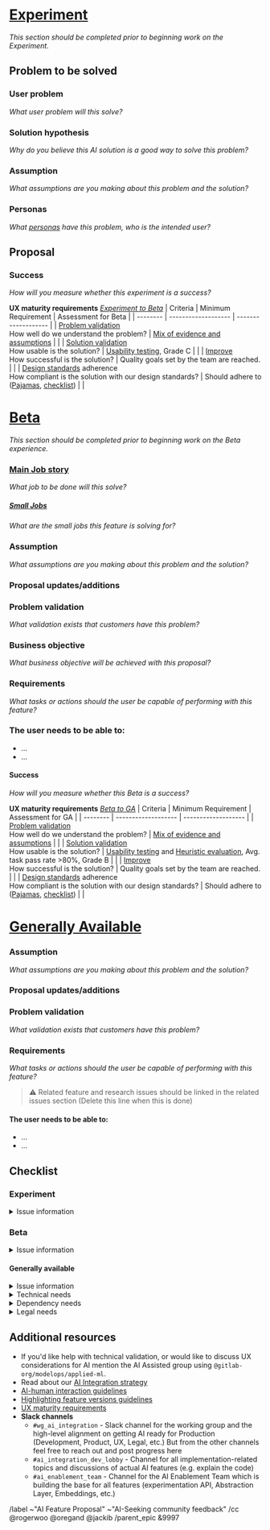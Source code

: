 <!--
HOW TO USE THIS TEMPLATE
To propose an AI experiment, focus on completing the “Experiment” section first. As you refine the idea and gather feedback on your experiment, progress to the Beta section to define how it will evolve, when ready, progress to the “Generally Available release” section to define how it will evolve GA capability. It's important that we link Experiment to Beta to GA release. Feel free to add sections, but the existing ones must be kept and completed.

You can choose how to get started with this template. For example, the proposal can start as an issue, and then be promoted to an epic to house all the work related to the Experiment, Beta, and GA release. If you prefer to start with an epic, you have to manually apply the proposal template. Regardless, if the experiment is eventually prioritized for development, the template content will need to appear in a top-level epic so it can be tracked alongside other prioritized AI experiments.

TITLE FORMAT
🤖 [AI Proposal] {Need/outcome} {Beneficiary} {Job/Small Job}

The title should be something that is easily understood that quickly communicates the intent of the project allowing team members to easily understand and recognize the expected work that will be done. A proposal title should combine the beneficiary of the feature/UI, the job it will allow them to accomplish (see https://about.gitlab.com/handbook/product/ux/jobs-to-be-done/#how-to-write-a-jtbd), and their expected outcome when the work is delivered. Well-defined statements are concise without sacrificing the substance of the proposal so that anyone can understand it at a glance. (e.g. {Reduce the effort} {for security teams} {when prioritizing business-critical risks in their assets}).
-->

# [Experiment](https://docs.gitlab.com/ee/policy/alpha-beta-support.html#experiment)
_This section should be completed prior to beginning work on the Experiment._

## Problem to be solved
### User problem
_What user problem will this solve?_

### Solution hypothesis
_Why do you believe this AI solution is a good way to solve this problem?_

### Assumption
_What assumptions are you making about this problem and the solution?_

### Personas
_What [personas](https://handbook.gitlab.com/handbook/product/personas/#list-of-user-personas) have this problem, who is the intended user?_

## Proposal
<!-- Explain the proposed changes, including details around usage and business drivers. -->

### Success
_How will you measure whether this experiment is a success?_

**UX maturity requirements** _[Experiment to Beta](https://about.gitlab.com/handbook/product/ai/ux-maturity/#criteria-and-requirements)_
| Criteria | Minimum Requirement | Assessment for Beta |
| -------- | ------------------- | ------------------- |
| [Problem validation](https://about.gitlab.com/handbook/product/ai/ux-maturity/#validation-problem-validation)<br>How well do we understand the problem? | [Mix of evidence and assumptions](https://about.gitlab.com/handbook/product/ai/ux-maturity/#questions-to-ask) | <!-- Acceptable answers: Yes, Somewhat or Somewhat, Somewhat --> |
| [Solution validation](https://about.gitlab.com/handbook/product/ai/ux-maturity/#validation-solution-validation)<br>How usable is the solution? | [Usability testing](https://about.gitlab.com/handbook/product/ux/ux-scorecards/#option-b-perform-a-formative-evaluation), Grade C | <!-- Acceptable: >80% and grade C --> |
| [Improve](https://about.gitlab.com/handbook/product/ai/ux-maturity/#build-improve)<br>How successful is the solution? | Quality goals set by the team are reached. | <!-- Acceptable answers: :white_check_mark: Reached all quality goals for this phase. --> |
| [Design standards](https://about.gitlab.com/handbook/product/ai/ux-maturity/#design-standards) adherence<br>How compliant is the solution with our design standards? |  Should adhere to ([Pajamas](https://design.gitlab.com/), [checklist](https://docs.gitlab.com/ee/development/contributing/design.html#checklist)) | <!-- Acceptable: Mostly adheres to design standards --> |

# [Beta](https://docs.gitlab.com/ee/policy/alpha-beta-support.html#beta)
_This section should be completed prior to beginning work on the Beta experience._
<!-- DO NOT REMOVE THIS SECTION
Although the initial focus is on the “Experiment” section, do not remove this “Beta” section. It's important that we link Experiment to Beta release. Fill this section in as you progress.
-->

### [Main Job story](https://about.gitlab.com/handbook/product/ux/jobs-to-be-done/#how-to-write-a-jtbd)
_What job to be done will this solve?_
<!-- What is the [Main Job story](https://about.gitlab.com/handbook/product/ux/jobs-to-be-done/#how-to-write-a-jtbd) that this proposal was derived from? (e.g. When I am on triage rotation, I want to address all the business-critical risks in my assets, So I can minimize the likelihood of my organization being compromised by a security breach.) -->

##### [Small Jobs](https://about.gitlab.com/handbook/product/ux/jobs-to-be-done/#small-jobs)
_What are the small jobs this feature is solving for?_

### Assumption
_What assumptions are you making about this problem and the solution?_

### Proposal updates/additions
<!-- Explain any changes or updates to the original proposal from the Experiment, including details around usage, business drivers, and reasonings that drove the updates/additions. -->

### Problem validation
_What validation exists that customers have this problem?_
<!-- Refer to https://about.gitlab.com/handbook/product/ux/ux-research/research-in-the-AI-space/#guideline-1-problem-validation---identify-and-understand-user-needs --- to help identify and understand user needs -->

### Business objective
_What business objective will be achieved with this proposal?_
<!-- Objectives (from a business point of view) that will be achieved upon completion. (For instance, Increase engagement by making the experience efficient while reducing the chances of users overlooking high-priority items. -->

### Requirements
_What tasks or actions should the user be capable of performing with this feature?_
<!-- Requirements can be taken from existing features or design issues used to build this proposal. Any related issues should be linked with this issue in the Feature/solution issues section below. They are more granular validated needs, goals, and additional details that the proposal encompasses. -->


### The user needs to be able to:
- ...
- ...

#### Success
_How will you measure whether this Beta is a success?_
<!-- Consider how successful the solution is by looking beyond feature usage as the success metric. Instead consider how useful, efficient, effective, satisfying, and learnable was the feature. The Product Development Flow recommends outcomes and potential activities to create a combined and ongoing quantitative and qualitative feedback loop to evaluate feature success. -->

**UX maturity requirements** _[Beta to GA](https://about.gitlab.com/handbook/product/ai/ux-maturity/#criteria-and-requirements)_
| Criteria | Minimum Requirement | Assessment for GA |
| -------- | ------------------- | ------------------- |
| [Problem validation](https://about.gitlab.com/handbook/product/ai/ux-maturity/#validation-problem-validation)<br>How well do we understand the problem? | [Mix of evidence and assumptions](https://about.gitlab.com/handbook/product/ai/ux-maturity/#questions-to-ask) | <!-- Acceptable answers: Yes, Yes --> |
| [Solution validation](https://about.gitlab.com/handbook/product/ai/ux-maturity/#validation-solution-validation)<br>How usable is the solution? | [Usability testing](https://about.gitlab.com/handbook/product/ux/ux-scorecards/#option-b-perform-a-formative-evaluation) and [Heuristic evaluation](https://about.gitlab.com/handbook/product/ux/ux-scorecards/#option-a-conduct-a-heuristic-evaluation), Avg. task pass rate >80%, Grade B | <!-- Acceptable: >80% and grade B --> |
| [Improve](https://about.gitlab.com/handbook/product/ai/ux-maturity/#build-improve)<br>How successful is the solution? | Quality goals set by the team are reached. | <!-- Acceptable answers: :white_check_mark: Reached all quality goals for this phase. -->  |
| [Design standards](https://about.gitlab.com/handbook/product/ai/ux-maturity/#design-standards) adherence<br>How compliant is the solution with our design standards? |  Should adhere to ([Pajamas](https://design.gitlab.com/), [checklist](https://docs.gitlab.com/ee/development/contributing/design.html#checklist)) | <!-- Acceptable: Completely adheres to design standards --> |

# [Generally Available](https://docs.gitlab.com/ee/policy/alpha-beta-support.html#generally-available-ga)
<!-- DO NOT REMOVE THIS SECTION
Although the initial focus is on the “Experiment” section, do not remove this “Generally Available” section. It's important that we link Beta to GA release. Fill this section in as you progress.
-->

### Assumption
_What assumptions are you making about this problem and the solution?_

### Proposal updates/additions
<!-- Explain any changes or updates to the original proposal from the experiment, including details around usage, business drivers, and reasonings that drove the updates/additions. -->

### Problem validation
_What validation exists that customers have this problem?_
<!-- Refer to https://about.gitlab.com/handbook/product/ux/ux-research/research-in-the-AI-space/#guideline-1-problem-validation --- to help identify and understand user needs -->

### Requirements
_What tasks or actions should the user be capable of performing with this feature?_
<!-- Requirements can be taken from existing features or design issues used to build this proposal. Any related issues should be linked with this issue in the Feature/solution issues section below. They are more granular validated needs, goals, and additional details that the proposal encompasses. -->

> ⚠️ Related feature and research issues should be linked in the related issues section (Delete this line when this is done)

#### The user needs to be able to:
- ...
- ...

## Checklist
### Experiment
<details> <summary> Issue information </summary>

- [ ] Add information to the issue body about:
    - [ ] The user problem being solved
    - [ ] Why the solution hypothesis solves this problem
    - [ ] Your assumptions have been defined
    - [ ] Who it's for, list of personas impacted
    - [ ] Your proposal has been defined
    - [ ] Your success metrics have been defined
    - [ ] UX maturity requirements have been measured
- [ ] Add relevant designs to the Design Management area of the issue if available
- [ ] Confirm that an unexpected outage of this feature will not negatively impact the application or other features
- [ ] Add a feature flag so that this feature can be quickly disabled if/when needed
- [ ] If this experiment introduces a new service or data store, ensure it is not processing or storing [red data](https://about.gitlab.com/handbook/security/data-classification-standard.html#data-classification-levels) without a security and if needed legal review
  - *NOTE*: We recommend using one of the already adopted models or data stores. If you need to use something else, be aware that using other models or data stores will require additional review during the feature stage for operational fitness and compliance.
- [ ] Completed the necessary steps to move from Experiment to Beta
- [ ] Ensure this issue has the ~wg-ai-integration label to ensure visibility to various teams working on this

</details>

### Beta
<details> <summary> Issue information </summary>

- [ ] Add information to the issue body about:
    - [ ] The Main Job story and Small Jobs it's expected to satisfy have been stated
    - [ ] Your assumptions have been defined
    - [ ] Proposal has been updated as necessary
    - [ ] Problem validation inforamtion has been added
    - [ ] Business objective has been defined
    - [ ] Requirements have been defined
    - [ ] Success metrics have been defined
    - [ ] UX maturity requirements have been measured
- [ ] Add all related feature issues to the Linked items section
- [ ] Add all relevant solution validation issues to the Linked items section that shows this proposal will solve the customer problem, or details explaining why it's not possible to provide that validation.
- [ ] Add relevant designs to the Design Management area of the issue.
- [ ] You have adhered to our [Definition of Done](https://docs.gitlab.com/ee/development/contributing/merge_request_workflow.html#definition-of-done) standards
- [ ] Completed the necessary steps to move from Beta to GA

</details>

#### Generally available
<details> <summary> Issue information </summary>

- [ ] Add information to the issue body about:
    - [ ] Your assumptions have been defined
    - [ ] Your proposal has been defined
    - [ ] Problem validation inforamtion has been added
    - [ ] Business objective has been defined
    - [ ] Confidence about this feature has been assessed and defined
    - [ ] Requirements have been defined
- [ ] Add all relevant solution validation issues to the Linked items section that shows this proposal will solve the customer problem, or details explaining why it's not possible to provide that validation.
- [ ] Add relevant designs to the Design Management area of the issue.
- [ ] You have adhered to our [Definition of Done](https://docs.gitlab.com/ee/development/contributing/merge_request_workflow.html#definition-of-done) standards
- [ ] Ensure this issue has the ~wg-ai-integration label to ensure visibility to various teams working on this

</details>

<details> <summary> Technical needs </summary>

- [ ] Please consider the operational aspects of the feature you are creating. A list of things to think about is in: https://gitlab.com/gitlab-org/gitlab/-/issues/403859. We will be improving this process in the future: https://gitlab.com/gitlab-org/gitlab/-/merge_requests/117637#note_1353253349. 
- [ ] @ mention your [AppSec Stable Counterpart](https://about.gitlab.com/handbook/product/categories/) and read the [AI secure coding guidelines](https://docs.gitlab.com/ee/development/secure_coding_guidelines.html#artificial-intelligence-ai-features)

1. Work estimate and skills needs to build an ML viable feature: To build any ML feature depending on the work, there are many personas that contribute including Data Scientist, NLP engineer, ML Engineer, MLOps Engineer, ML Infra engineers, Fullstack engineer to integrate the ML Services with Gitlab. Post-prototype we would assess the skills needed to build a production-grade ML feature for the prototype.
2. Data Limitation: We would like to upfront validate if we have viable data for the feature including whether we can use the DataOps pipeline of ModelOps or create a custom one. We would want to understand the training data, test data, and feedback data to dial up the accuracy and the limitations of the data.
3. Model Limitation: We would want to understand if we can use an open-source pre-trained model, tune and customize it or start a model from scratch as well. Further, we would assess based on the ModelOps model evaluation framework which would be the right model to use based on the use case.
4. Cost, Scalability, Reliability: We would want to estimate the cost of hosting, serving, inference of the model, and the full end-to-end infrastructure including monitoring and observability.
5. Legal and Ethical Framework: We would want to align with legal and ethical framework like any other ModelOps features to cover the nine principles of responsible ML and any legal support needed.

</details>

<details> <summary> Dependency needs </summary>

- [ ] Please consider the operational aspects of the service you are creating. A list of things to think about is in: https://gitlab.com/gitlab-org/gitlab/-/issues/403859. We will be improving this process in the future: https://gitlab.com/gitlab-org/gitlab/-/merge_requests/117637#note_1353253349. 

</details>

<details> <summary> Legal needs </summary>

- [ ]  TBD

</details>

## Additional resources
- If you'd like help with technical validation, or would like to discuss UX considerations for AI mention the AI Assisted group using `@gitlab-org/modelops/applied-ml`.
- Read about our [AI Integration strategy](https://internal-handbook.gitlab.io/handbook/product/ai-strategy/ai-integration-effort/)
- [AI-human interaction guidelines](https://design.gitlab.com/usability/ai-human-interaction)
- [Highlighting feature versions guidelines](https://design.gitlab.com/usability/feature-management#highlighting-feature-versions)
- [UX maturity requirements](https://about.gitlab.com/handbook/product/ai/ux-maturity/)
- **Slack channels**
    - `#wg_ai_integration` - Slack channel for the working group and the high-level alignment on getting AI ready for Production (Development, Product, UX, Legal, etc.) But from the other channels feel free to reach out and post progress here
    - `#ai_integration_dev_lobby` - Channel for all implementation-related topics and discussions of actual AI features (e.g. explain the code)
    - `#ai_enablement_team` - Channel for the AI Enablement Team which is building the base for all features (experimentation API, Abstraction Layer, Embeddings, etc.)

/label ~"AI Feature Proposal" ~"AI-Seeking community feedback" 
/cc @rogerwoo @oregand @jackib
/parent_epic &9997
